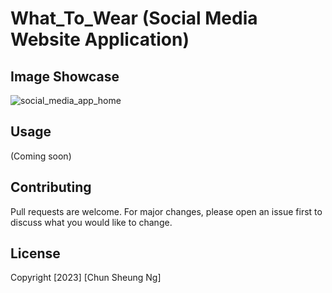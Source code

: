 # What_To_Wear (Social Media Website Application)

## Image Showcase
![social_media_app_home](https://user-images.githubusercontent.com/99443055/232885539-77f6b3f0-7faa-4426-8877-6a41578a385a.jpeg)

## Usage
(Coming soon)<br>

## Contributing
Pull requests are welcome. For major changes, please open an issue first to discuss what you would like to change.<br>

## License
Copyright [2023] [Chun Sheung Ng]<br>
